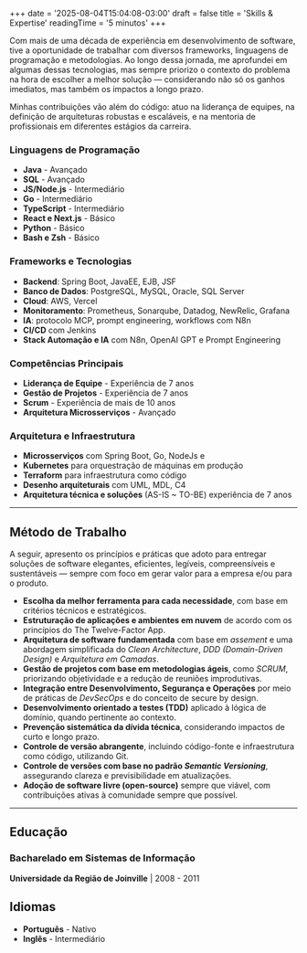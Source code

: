 +++
date = '2025-08-04T15:04:08-03:00'
draft = false
title = 'Skills & Expertise'
readingTime = '5 minutos'
+++

Com mais de uma década de experiência em desenvolvimento de software, tive a oportunidade de trabalhar com diversos frameworks, 
linguagens de programação e metodologias. Ao longo dessa jornada, me aprofundei em algumas dessas tecnologias, 
mas sempre priorizo o contexto do problema na hora de escolher a melhor solução — considerando não só os ganhos imediatos, 
mas também os impactos a longo prazo.

Minhas contribuições vão além do código: atuo na liderança de equipes, na definição de arquiteturas robustas e escaláveis, 
e na mentoria de profissionais em diferentes estágios da carreira.

### Linguagens de Programação
- **Java** - Avançado
- **SQL** - Avançado
- **JS/Node.js** - Intermediário
- **Go** - Intermediário
- **TypeScript** - Intermediário
- **React e Next.js** - Básico
- **Python** - Básico
- **Bash e Zsh** - Básico

### Frameworks e Tecnologias
- **Backend**: Spring Boot, JavaEE, EJB, JSF
- **Banco de Dados**: PostgreSQL, MySQL, Oracle, SQL Server
- **Cloud**: AWS, Vercel
- **Monitoramento**: Prometheus, Sonarqube, Datadog, NewRelic, Grafana
- **IA**: protocolo MCP, prompt engineering, workflows com N8n  
- **CI/CD** com Jenkins
- **Stack Automação e IA** com N8n, OpenAI GPT e Prompt Engineering 

### Competências Principais
- **Liderança de Equipe** - Experiência de 7 anos
- **Gestão de Projetos** - Experiência de 7 anos
- **Scrum** - Experiência de mais de 10 anos
- **Arquitetura Microsserviços** - Avançado

### **Arquitetura e Infraestrutura**
- **Microsserviços** com Spring Boot, Go, NodeJs e 
- **Kubernetes** para orquestração de máquinas em produção
- **Terraform** para infraestrutura como código
- **Desenho arquiteturais** com UML, MDL, C4 
- **Arquitetura técnica e soluções** (AS-IS ~ TO-BE) experiência de 7 anos 

---

## Método de Trabalho
A seguir, apresento os princípios e práticas que adoto para entregar soluções de software elegantes, eficientes, legíveis, 
compreensíveis e sustentáveis — sempre com foco em gerar valor para a empresa e/ou para o produto.

- **Escolha da melhor ferramenta para cada necessidade**, com base em critérios técnicos e estratégicos.
- **Estruturação de aplicações e ambientes em nuvem** de acordo com os princípios do The Twelve-Factor App.
- **Arquitetura de software fundamentada** com base em *assement* e uma abordagem simplificada do *Clean Architecture*, *DDD (Domain-Driven Design)* e *Arquitetura em Camadas*.
- **Gestão de projetos com base em metodologias ágeis**, como *SCRUM*, priorizando objetividade e a redução de reuniões improdutivas.
- **Integração entre Desenvolvimento, Segurança e Operações** por meio de práticas de *DevSecOps* e do conceito de secure by design.
- **Desenvolvimento orientado a testes (TDD)** aplicado à lógica de domínio, quando pertinente ao contexto.
- **Prevenção sistemática da dívida técnica**, considerando impactos de curto e longo prazo.
- **Controle de versão abrangente**, incluindo código-fonte e infraestrutura como código, utilizando Git.
- **Controle de versões com base no padrão *Semantic Versioning***, assegurando clareza e previsibilidade em atualizações.
- **Adoção de software livre (open-source)** sempre que viável, com contribuições ativas à comunidade sempre que possível.

---

## Educação

### Bacharelado em Sistemas de Informação
**Universidade da Região de Joinville** | 2008 - 2011

## Idiomas

- **Português** - Nativo
- **Inglês** - Intermediário
